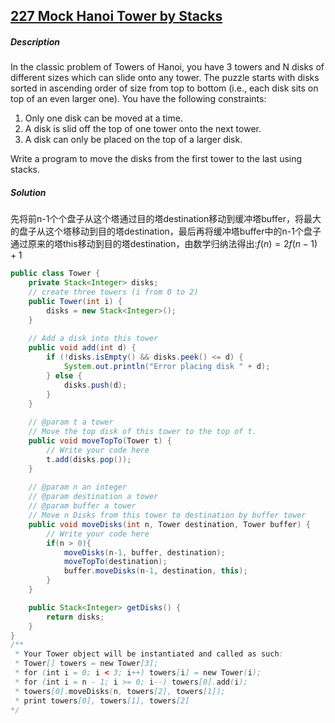 ## [227 Mock Hanoi Tower by Stacks](http://www.lintcode.com/en/problem/mock-hanoi-tower-by-stacks/)

##### Description

In the classic problem of Towers of Hanoi, you have 3 towers and N disks of different sizes which can slide onto any tower. The puzzle starts with disks sorted in ascending order of size from top to bottom (i.e., each disk sits on top of an even larger one). You have the following constraints:

1. Only one disk can be moved at a time.
2. A disk is slid off the top of one tower onto the next tower.
3. A disk can only be placed on the top of a larger disk.

Write a program to move the disks from the first tower to the last using stacks.

##### Solution

先将前n-1个个盘子从这个塔通过目的塔destination移动到缓冲塔buffer，将最大的盘子从这个塔移动到目的塔destination，最后再将缓冲塔buffer中的n-1个盘子通过原来的塔this移动到目的塔destination，由数学归纳法得出:$f(n)=2f(n-1)+1$ 

```java
public class Tower {
    private Stack<Integer> disks;
    // create three towers (i from 0 to 2)
    public Tower(int i) {
        disks = new Stack<Integer>();
    }
	
    // Add a disk into this tower
    public void add(int d) {
        if (!disks.isEmpty() && disks.peek() <= d) {
            System.out.println("Error placing disk " + d);
        } else {
            disks.push(d);
        }
    }
	
    // @param t a tower
    // Move the top disk of this tower to the top of t.
    public void moveTopTo(Tower t) {
        // Write your code here
        t.add(disks.pop());
    }
	
    // @param n an integer
    // @param destination a tower
    // @param buffer a tower
    // Move n Disks from this tower to destination by buffer tower
    public void moveDisks(int n, Tower destination, Tower buffer) {
        // Write your code here
        if(n > 0){
            moveDisks(n-1, buffer, destination);
            moveTopTo(destination);
            buffer.moveDisks(n-1, destination, this);
        }
    }

    public Stack<Integer> getDisks() {
        return disks;
    }
}
/**
 * Your Tower object will be instantiated and called as such:
 * Tower[] towers = new Tower[3];	
 * for (int i = 0; i < 3; i++) towers[i] = new Tower(i);
 * for (int i = n - 1; i >= 0; i--) towers[0].add(i);	
 * towers[0].moveDisks(n, towers[2], towers[1]);
 * print towers[0], towers[1], towers[2]
*/
```

